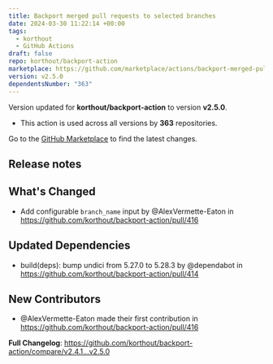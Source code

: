 ```yaml
---
title: Backport merged pull requests to selected branches
date: 2024-03-30 11:22:14 +00:00
tags:
  - korthout
  - GitHub Actions
draft: false
repo: korthout/backport-action
marketplace: https://github.com/marketplace/actions/backport-merged-pull-requests-to-selected-branches
version: v2.5.0
dependentsNumber: "363"
---
```



Version updated for **korthout/backport-action** to version **v2.5.0**.
- This action is used across all versions by **363** repositories.

Go to the [GitHub Marketplace](https://github.com/marketplace/actions/backport-merged-pull-requests-to-selected-branches) to find the latest changes.

## Release notes

## What's Changed
* Add configurable `branch_name` input by @AlexVermette-Eaton in https://github.com/korthout/backport-action/pull/416

## Updated Dependencies
* build(deps): bump undici from 5.27.0 to 5.28.3 by @dependabot in https://github.com/korthout/backport-action/pull/414

## New Contributors
* @AlexVermette-Eaton made their first contribution in https://github.com/korthout/backport-action/pull/416

**Full Changelog**: https://github.com/korthout/backport-action/compare/v2.4.1...v2.5.0
